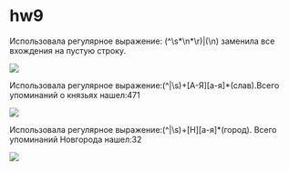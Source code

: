 # hw9

Использовала регулярное выражение: (^\s*\n*\r)|(\n) заменила все вхождения на пустую строку.

![](https://pp.userapi.com/c834403/v834403918/155e54/JUYtS4Mpt38.jpg)

Использовала регулярное выражение:(^|\s)+[А-Я][а-я]*(слав).Всего упоминаний о князьях нашел:471

![](https://pp.userapi.com/c834403/v834403918/155e5b/9ImsnAxV370.jpg)

Использовала регулярное выражение:(^|\s)+[H][а-я]*(город). Всего упоминаний Новгорода нашел:32

![](https://pp.userapi.com/c834403/v834403918/155e62/wTOjb_YHAp4.jpg)


